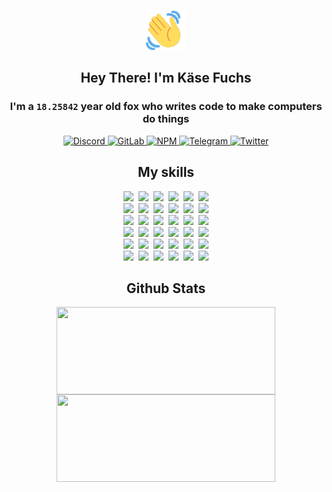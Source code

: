 <div><p align=center><img src=./resources/images/wave.gif width=64px height=64px></p><h2 align=center>Hey There! I'm Käse Fuchs</h2><h3 align=center>I'm a <code>18.25842</code> year old fox who writes code to make computers do things</h3><p align=center><a href=https://discord.com/users/507526681125322772><img alt=Discord src="https://img.shields.io/badge/Discord-5865F2?logo=discord&logoColor=white&style=flat-square#ece7d5dffb69107224b246803b47bb7e"> </a><a href=https://gitlab.com/kasefuchs><img alt=GitLab src="https://img.shields.io/badge/GitLab-330F63?logo=gitlab&logoColor=white&style=flat-square#ece7d5dffb69107224b246803b47bb7e"> </a><a href=https://npmjs.com/~kasefuchs><img alt=NPM src="https://img.shields.io/badge/NPM-CB3837?logo=npm&logoColor=white&style=flat-square#ece7d5dffb69107224b246803b47bb7e"> </a><a href=https://t.me/kasefuchs><img alt=Telegram src="https://img.shields.io/badge/Telegram-2CA5E0?logo=telegram&logoColor=white&style=flat-square#ece7d5dffb69107224b246803b47bb7e"> </a><a href=https://twitter.com/kasefuchs><img alt=Twitter src="https://img.shields.io/badge/Twitter-1DA1F2?logo=twitter&logoColor=white&style=flat-square#ece7d5dffb69107224b246803b47bb7e"></a></p><h2 align=center>My skills</h2><p align=center><a href=https://aws.amazon.com/ ><picture><source srcset="https://skillicons.dev/icons?i=aws&theme=dark#ece7d5dffb69107224b246803b47bb7e" media="(prefers-color-scheme: dark)"><source srcset="https://skillicons.dev/icons?i=aws&theme=light#ece7d5dffb69107224b246803b47bb7e" media="(prefers-color-scheme: light), (prefers-color-scheme: no-preference)"><img src="https://skillicons.dev/icons?i=aws&theme=light#ece7d5dffb69107224b246803b47bb7e"></picture></a>&nbsp;&nbsp;<a href=https://en.wikipedia.org/wiki/Bash_(Unix_shell)><picture><source srcset="https://skillicons.dev/icons?i=bash&theme=dark#ece7d5dffb69107224b246803b47bb7e" media="(prefers-color-scheme: dark)"><source srcset="https://skillicons.dev/icons?i=bash&theme=light#ece7d5dffb69107224b246803b47bb7e" media="(prefers-color-scheme: light), (prefers-color-scheme: no-preference)"><img src="https://skillicons.dev/icons?i=bash&theme=light#ece7d5dffb69107224b246803b47bb7e"></picture></a>&nbsp;&nbsp;<a href=https://discord.com/developers/docs><picture><source srcset="https://skillicons.dev/icons?i=bots&theme=dark#ece7d5dffb69107224b246803b47bb7e" media="(prefers-color-scheme: dark)"><source srcset="https://skillicons.dev/icons?i=bots&theme=light#ece7d5dffb69107224b246803b47bb7e" media="(prefers-color-scheme: light), (prefers-color-scheme: no-preference)"><img src="https://skillicons.dev/icons?i=bots&theme=light#ece7d5dffb69107224b246803b47bb7e"></picture></a>&nbsp;&nbsp;<a href=https://www.cloudflare.com/ ><picture><source srcset="https://skillicons.dev/icons?i=cloudflare&theme=dark#ece7d5dffb69107224b246803b47bb7e" media="(prefers-color-scheme: dark)"><source srcset="https://skillicons.dev/icons?i=cloudflare&theme=light#ece7d5dffb69107224b246803b47bb7e" media="(prefers-color-scheme: light), (prefers-color-scheme: no-preference)"><img src="https://skillicons.dev/icons?i=cloudflare&theme=light#ece7d5dffb69107224b246803b47bb7e"></picture></a>&nbsp;&nbsp;<a href=https://en.wikipedia.org/wiki/CSS><picture><source srcset="https://skillicons.dev/icons?i=css&theme=dark#ece7d5dffb69107224b246803b47bb7e" media="(prefers-color-scheme: dark)"><source srcset="https://skillicons.dev/icons?i=css&theme=light#ece7d5dffb69107224b246803b47bb7e" media="(prefers-color-scheme: light), (prefers-color-scheme: no-preference)"><img src="https://skillicons.dev/icons?i=css&theme=light#ece7d5dffb69107224b246803b47bb7e"></picture></a>&nbsp;&nbsp;<a href=https://www.docker.com/ ><picture><source srcset="https://skillicons.dev/icons?i=docker&theme=dark#ece7d5dffb69107224b246803b47bb7e" media="(prefers-color-scheme: dark)"><source srcset="https://skillicons.dev/icons?i=docker&theme=light#ece7d5dffb69107224b246803b47bb7e" media="(prefers-color-scheme: light), (prefers-color-scheme: no-preference)"><img src="https://skillicons.dev/icons?i=docker&theme=light#ece7d5dffb69107224b246803b47bb7e"></picture></a><br><a href=https://www.electronjs.org/ ><picture><source srcset="https://skillicons.dev/icons?i=electron&theme=dark#ece7d5dffb69107224b246803b47bb7e" media="(prefers-color-scheme: dark)"><source srcset="https://skillicons.dev/icons?i=electron&theme=light#ece7d5dffb69107224b246803b47bb7e" media="(prefers-color-scheme: light), (prefers-color-scheme: no-preference)"><img src="https://skillicons.dev/icons?i=electron&theme=light#ece7d5dffb69107224b246803b47bb7e"></picture></a>&nbsp;&nbsp;<a href=https://expressjs.com/ ><picture><source srcset="https://skillicons.dev/icons?i=express&theme=dark#ece7d5dffb69107224b246803b47bb7e" media="(prefers-color-scheme: dark)"><source srcset="https://skillicons.dev/icons?i=express&theme=light#ece7d5dffb69107224b246803b47bb7e" media="(prefers-color-scheme: light), (prefers-color-scheme: no-preference)"><img src="https://skillicons.dev/icons?i=express&theme=light#ece7d5dffb69107224b246803b47bb7e"></picture></a>&nbsp;&nbsp;<a href=https://www.figma.com/ ><picture><source srcset="https://skillicons.dev/icons?i=figma&theme=dark#ece7d5dffb69107224b246803b47bb7e" media="(prefers-color-scheme: dark)"><source srcset="https://skillicons.dev/icons?i=figma&theme=light#ece7d5dffb69107224b246803b47bb7e" media="(prefers-color-scheme: light), (prefers-color-scheme: no-preference)"><img src="https://skillicons.dev/icons?i=figma&theme=light#ece7d5dffb69107224b246803b47bb7e"></picture></a>&nbsp;&nbsp;<a href=https://firebase.google.com/ ><picture><source srcset="https://skillicons.dev/icons?i=firebase&theme=dark#ece7d5dffb69107224b246803b47bb7e" media="(prefers-color-scheme: dark)"><source srcset="https://skillicons.dev/icons?i=firebase&theme=light#ece7d5dffb69107224b246803b47bb7e" media="(prefers-color-scheme: light), (prefers-color-scheme: no-preference)"><img src="https://skillicons.dev/icons?i=firebase&theme=light#ece7d5dffb69107224b246803b47bb7e"></picture></a>&nbsp;&nbsp;<a href=https://flask.palletsprojects.com/ ><picture><source srcset="https://skillicons.dev/icons?i=flask&theme=dark#ece7d5dffb69107224b246803b47bb7e" media="(prefers-color-scheme: dark)"><source srcset="https://skillicons.dev/icons?i=flask&theme=light#ece7d5dffb69107224b246803b47bb7e" media="(prefers-color-scheme: light), (prefers-color-scheme: no-preference)"><img src="https://skillicons.dev/icons?i=flask&theme=light#ece7d5dffb69107224b246803b47bb7e"></picture></a>&nbsp;&nbsp;<a href=https://cloud.google.com/ ><picture><source srcset="https://skillicons.dev/icons?i=gcp&theme=dark#ece7d5dffb69107224b246803b47bb7e" media="(prefers-color-scheme: dark)"><source srcset="https://skillicons.dev/icons?i=gcp&theme=light#ece7d5dffb69107224b246803b47bb7e" media="(prefers-color-scheme: light), (prefers-color-scheme: no-preference)"><img src="https://skillicons.dev/icons?i=gcp&theme=light#ece7d5dffb69107224b246803b47bb7e"></picture></a><br><a href=https://git-scm.com/ ><picture><source srcset="https://skillicons.dev/icons?i=git&theme=dark#ece7d5dffb69107224b246803b47bb7e" media="(prefers-color-scheme: dark)"><source srcset="https://skillicons.dev/icons?i=git&theme=light#ece7d5dffb69107224b246803b47bb7e" media="(prefers-color-scheme: light), (prefers-color-scheme: no-preference)"><img src="https://skillicons.dev/icons?i=git&theme=light#ece7d5dffb69107224b246803b47bb7e"></picture></a>&nbsp;&nbsp;<a href=https://github.com/ ><picture><source srcset="https://skillicons.dev/icons?i=github&theme=dark#ece7d5dffb69107224b246803b47bb7e" media="(prefers-color-scheme: dark)"><source srcset="https://skillicons.dev/icons?i=github&theme=light#ece7d5dffb69107224b246803b47bb7e" media="(prefers-color-scheme: light), (prefers-color-scheme: no-preference)"><img src="https://skillicons.dev/icons?i=github&theme=light#ece7d5dffb69107224b246803b47bb7e"></picture></a>&nbsp;&nbsp;<a href=https://gitlab.com/ ><picture><source srcset="https://skillicons.dev/icons?i=gitlab&theme=dark#ece7d5dffb69107224b246803b47bb7e" media="(prefers-color-scheme: dark)"><source srcset="https://skillicons.dev/icons?i=gitlab&theme=light#ece7d5dffb69107224b246803b47bb7e" media="(prefers-color-scheme: light), (prefers-color-scheme: no-preference)"><img src="https://skillicons.dev/icons?i=gitlab&theme=light#ece7d5dffb69107224b246803b47bb7e"></picture></a>&nbsp;&nbsp;<a href=https://www.heroku.com/ ><picture><source srcset="https://skillicons.dev/icons?i=heroku&theme=dark#ece7d5dffb69107224b246803b47bb7e" media="(prefers-color-scheme: dark)"><source srcset="https://skillicons.dev/icons?i=heroku&theme=light#ece7d5dffb69107224b246803b47bb7e" media="(prefers-color-scheme: light), (prefers-color-scheme: no-preference)"><img src="https://skillicons.dev/icons?i=heroku&theme=light#ece7d5dffb69107224b246803b47bb7e"></picture></a>&nbsp;&nbsp;<a href=https://en.wikipedia.org/wiki/HTML><picture><source srcset="https://skillicons.dev/icons?i=html&theme=dark#ece7d5dffb69107224b246803b47bb7e" media="(prefers-color-scheme: dark)"><source srcset="https://skillicons.dev/icons?i=html&theme=light#ece7d5dffb69107224b246803b47bb7e" media="(prefers-color-scheme: light), (prefers-color-scheme: no-preference)"><img src="https://skillicons.dev/icons?i=html&theme=light#ece7d5dffb69107224b246803b47bb7e"></picture></a>&nbsp;&nbsp;<a href=https://en.wikipedia.org/wiki/JavaScript><picture><source srcset="https://skillicons.dev/icons?i=js&theme=dark#ece7d5dffb69107224b246803b47bb7e" media="(prefers-color-scheme: dark)"><source srcset="https://skillicons.dev/icons?i=js&theme=light#ece7d5dffb69107224b246803b47bb7e" media="(prefers-color-scheme: light), (prefers-color-scheme: no-preference)"><img src="https://skillicons.dev/icons?i=js&theme=light#ece7d5dffb69107224b246803b47bb7e"></picture></a><br><a href=https://en.wikipedia.org/wiki/Linux><picture><source srcset="https://skillicons.dev/icons?i=linux&theme=dark#ece7d5dffb69107224b246803b47bb7e" media="(prefers-color-scheme: dark)"><source srcset="https://skillicons.dev/icons?i=linux&theme=light#ece7d5dffb69107224b246803b47bb7e" media="(prefers-color-scheme: light), (prefers-color-scheme: no-preference)"><img src="https://skillicons.dev/icons?i=linux&theme=light#ece7d5dffb69107224b246803b47bb7e"></picture></a>&nbsp;&nbsp;<a href=https://mui.com/ ><picture><source srcset="https://skillicons.dev/icons?i=materialui&theme=dark#ece7d5dffb69107224b246803b47bb7e" media="(prefers-color-scheme: dark)"><source srcset="https://skillicons.dev/icons?i=materialui&theme=light#ece7d5dffb69107224b246803b47bb7e" media="(prefers-color-scheme: light), (prefers-color-scheme: no-preference)"><img src="https://skillicons.dev/icons?i=materialui&theme=light#ece7d5dffb69107224b246803b47bb7e"></picture></a>&nbsp;&nbsp;<a href=https://en.wikipedia.org/wiki/Markdown><picture><source srcset="https://skillicons.dev/icons?i=md&theme=dark#ece7d5dffb69107224b246803b47bb7e" media="(prefers-color-scheme: dark)"><source srcset="https://skillicons.dev/icons?i=md&theme=light#ece7d5dffb69107224b246803b47bb7e" media="(prefers-color-scheme: light), (prefers-color-scheme: no-preference)"><img src="https://skillicons.dev/icons?i=md&theme=light#ece7d5dffb69107224b246803b47bb7e"></picture></a>&nbsp;&nbsp;<a href=https://www.mongodb.com/ ><picture><source srcset="https://skillicons.dev/icons?i=mongodb&theme=dark#ece7d5dffb69107224b246803b47bb7e" media="(prefers-color-scheme: dark)"><source srcset="https://skillicons.dev/icons?i=mongodb&theme=light#ece7d5dffb69107224b246803b47bb7e" media="(prefers-color-scheme: light), (prefers-color-scheme: no-preference)"><img src="https://skillicons.dev/icons?i=mongodb&theme=light#ece7d5dffb69107224b246803b47bb7e"></picture></a>&nbsp;&nbsp;<a href=https://www.mysql.com/ ><picture><source srcset="https://skillicons.dev/icons?i=mysql&theme=dark#ece7d5dffb69107224b246803b47bb7e" media="(prefers-color-scheme: dark)"><source srcset="https://skillicons.dev/icons?i=mysql&theme=light#ece7d5dffb69107224b246803b47bb7e" media="(prefers-color-scheme: light), (prefers-color-scheme: no-preference)"><img src="https://skillicons.dev/icons?i=mysql&theme=light#ece7d5dffb69107224b246803b47bb7e"></picture></a>&nbsp;&nbsp;<a href=https://nextjs.org/ ><picture><source srcset="https://skillicons.dev/icons?i=nextjs&theme=dark#ece7d5dffb69107224b246803b47bb7e" media="(prefers-color-scheme: dark)"><source srcset="https://skillicons.dev/icons?i=nextjs&theme=light#ece7d5dffb69107224b246803b47bb7e" media="(prefers-color-scheme: light), (prefers-color-scheme: no-preference)"><img src="https://skillicons.dev/icons?i=nextjs&theme=light#ece7d5dffb69107224b246803b47bb7e"></picture></a><br><a href=https://nodejs.org/en/ ><picture><source srcset="https://skillicons.dev/icons?i=nodejs&theme=dark#ece7d5dffb69107224b246803b47bb7e" media="(prefers-color-scheme: dark)"><source srcset="https://skillicons.dev/icons?i=nodejs&theme=light#ece7d5dffb69107224b246803b47bb7e" media="(prefers-color-scheme: light), (prefers-color-scheme: no-preference)"><img src="https://skillicons.dev/icons?i=nodejs&theme=light#ece7d5dffb69107224b246803b47bb7e"></picture></a>&nbsp;&nbsp;<a href=https://www.postgresql.org/ ><picture><source srcset="https://skillicons.dev/icons?i=postgres&theme=dark#ece7d5dffb69107224b246803b47bb7e" media="(prefers-color-scheme: dark)"><source srcset="https://skillicons.dev/icons?i=postgres&theme=light#ece7d5dffb69107224b246803b47bb7e" media="(prefers-color-scheme: light), (prefers-color-scheme: no-preference)"><img src="https://skillicons.dev/icons?i=postgres&theme=light#ece7d5dffb69107224b246803b47bb7e"></picture></a>&nbsp;&nbsp;<a href=https://learn.microsoft.com/en-us/powershell/ ><picture><source srcset="https://skillicons.dev/icons?i=powershell&theme=dark#ece7d5dffb69107224b246803b47bb7e" media="(prefers-color-scheme: dark)"><source srcset="https://skillicons.dev/icons?i=powershell&theme=light#ece7d5dffb69107224b246803b47bb7e" media="(prefers-color-scheme: light), (prefers-color-scheme: no-preference)"><img src="https://skillicons.dev/icons?i=powershell&theme=light#ece7d5dffb69107224b246803b47bb7e"></picture></a>&nbsp;&nbsp;<a href=https://www.python.org/ ><picture><source srcset="https://skillicons.dev/icons?i=py&theme=dark#ece7d5dffb69107224b246803b47bb7e" media="(prefers-color-scheme: dark)"><source srcset="https://skillicons.dev/icons?i=py&theme=light#ece7d5dffb69107224b246803b47bb7e" media="(prefers-color-scheme: light), (prefers-color-scheme: no-preference)"><img src="https://skillicons.dev/icons?i=py&theme=light#ece7d5dffb69107224b246803b47bb7e"></picture></a>&nbsp;&nbsp;<a href=https://www.raspberrypi.org/ ><picture><source srcset="https://skillicons.dev/icons?i=raspberrypi&theme=dark#ece7d5dffb69107224b246803b47bb7e" media="(prefers-color-scheme: dark)"><source srcset="https://skillicons.dev/icons?i=raspberrypi&theme=light#ece7d5dffb69107224b246803b47bb7e" media="(prefers-color-scheme: light), (prefers-color-scheme: no-preference)"><img src="https://skillicons.dev/icons?i=raspberrypi&theme=light#ece7d5dffb69107224b246803b47bb7e"></picture></a>&nbsp;&nbsp;<a href=https://reactjs.org/ ><picture><source srcset="https://skillicons.dev/icons?i=react&theme=dark#ece7d5dffb69107224b246803b47bb7e" media="(prefers-color-scheme: dark)"><source srcset="https://skillicons.dev/icons?i=react&theme=light#ece7d5dffb69107224b246803b47bb7e" media="(prefers-color-scheme: light), (prefers-color-scheme: no-preference)"><img src="https://skillicons.dev/icons?i=react&theme=light#ece7d5dffb69107224b246803b47bb7e"></picture></a><br><a href=https://redux.js.org/ ><picture><source srcset="https://skillicons.dev/icons?i=redux&theme=dark#ece7d5dffb69107224b246803b47bb7e" media="(prefers-color-scheme: dark)"><source srcset="https://skillicons.dev/icons?i=redux&theme=light#ece7d5dffb69107224b246803b47bb7e" media="(prefers-color-scheme: light), (prefers-color-scheme: no-preference)"><img src="https://skillicons.dev/icons?i=redux&theme=light#ece7d5dffb69107224b246803b47bb7e"></picture></a>&nbsp;&nbsp;<a href=https://en.wikipedia.org/wiki/Regular_expression><picture><source srcset="https://skillicons.dev/icons?i=regex&theme=dark#ece7d5dffb69107224b246803b47bb7e" media="(prefers-color-scheme: dark)"><source srcset="https://skillicons.dev/icons?i=regex&theme=light#ece7d5dffb69107224b246803b47bb7e" media="(prefers-color-scheme: light), (prefers-color-scheme: no-preference)"><img src="https://skillicons.dev/icons?i=regex&theme=light#ece7d5dffb69107224b246803b47bb7e"></picture></a>&nbsp;&nbsp;<a href=https://en.wikipedia.org/wiki/Sass_(stylesheet_language)><picture><source srcset="https://skillicons.dev/icons?i=sass&theme=dark#ece7d5dffb69107224b246803b47bb7e" media="(prefers-color-scheme: dark)"><source srcset="https://skillicons.dev/icons?i=sass&theme=light#ece7d5dffb69107224b246803b47bb7e" media="(prefers-color-scheme: light), (prefers-color-scheme: no-preference)"><img src="https://skillicons.dev/icons?i=sass&theme=light#ece7d5dffb69107224b246803b47bb7e"></picture></a>&nbsp;&nbsp;<a href=https://www.typescriptlang.org/ ><picture><source srcset="https://skillicons.dev/icons?i=ts&theme=dark#ece7d5dffb69107224b246803b47bb7e" media="(prefers-color-scheme: dark)"><source srcset="https://skillicons.dev/icons?i=ts&theme=light#ece7d5dffb69107224b246803b47bb7e" media="(prefers-color-scheme: light), (prefers-color-scheme: no-preference)"><img src="https://skillicons.dev/icons?i=ts&theme=light#ece7d5dffb69107224b246803b47bb7e"></picture></a>&nbsp;&nbsp;<a href=https://unity.com/ ><picture><source srcset="https://skillicons.dev/icons?i=unity&theme=dark#ece7d5dffb69107224b246803b47bb7e" media="(prefers-color-scheme: dark)"><source srcset="https://skillicons.dev/icons?i=unity&theme=light#ece7d5dffb69107224b246803b47bb7e" media="(prefers-color-scheme: light), (prefers-color-scheme: no-preference)"><img src="https://skillicons.dev/icons?i=unity&theme=light#ece7d5dffb69107224b246803b47bb7e"></picture></a>&nbsp;&nbsp;<a href=https://workers.cloudflare.com/ ><picture><source srcset="https://skillicons.dev/icons?i=workers&theme=dark#ece7d5dffb69107224b246803b47bb7e" media="(prefers-color-scheme: dark)"><source srcset="https://skillicons.dev/icons?i=workers&theme=light#ece7d5dffb69107224b246803b47bb7e" media="(prefers-color-scheme: light), (prefers-color-scheme: no-preference)"><img src="https://skillicons.dev/icons?i=workers&theme=light#ece7d5dffb69107224b246803b47bb7e"></picture></a><br></p><h2 align=center>Github Stats</h2><p align=center><picture><source srcset="https://github-readme-stats-kasefuchs.vercel.app/api/?count_private=true&hide_border=true&hide_rank=true&line_height=20&hide_title=true&username=Kasefuchs&theme=dark#ece7d5dffb69107224b246803b47bb7e" media="(prefers-color-scheme: dark)"><source srcset="https://github-readme-stats-kasefuchs.vercel.app/api/?count_private=true&hide_border=true&hide_rank=true&line_height=20&hide_title=true&username=Kasefuchs&theme=light#ece7d5dffb69107224b246803b47bb7e" media="(prefers-color-scheme: light), (prefers-color-scheme: no-preference)"><img align=middle width=350 height=140 src="https://github-readme-stats-kasefuchs.vercel.app/api/?count_private=true&hide_border=true&hide_rank=true&line_height=20&hide_title=true&username=Kasefuchs&theme=light#ece7d5dffb69107224b246803b47bb7e"></picture><picture><source srcset="https://github-readme-stats-kasefuchs.vercel.app/api/top-langs/?count_private=true&hide_border=true&layout=compact&username=Kasefuchs&theme=dark#ece7d5dffb69107224b246803b47bb7e" media="(prefers-color-scheme: dark)"><source srcset="https://github-readme-stats-kasefuchs.vercel.app/api/top-langs/?count_private=true&hide_border=true&layout=compact&username=Kasefuchs&theme=light#ece7d5dffb69107224b246803b47bb7e" media="(prefers-color-scheme: light), (prefers-color-scheme: no-preference)"><img align=middle width=350 height=140 src="https://github-readme-stats-kasefuchs.vercel.app/api/top-langs/?count_private=true&hide_border=true&layout=compact&username=Kasefuchs&theme=light#ece7d5dffb69107224b246803b47bb7e"></picture></p><img src="https://hit.yhype.me/github/profile?user_id=64592097#ece7d5dffb69107224b246803b47bb7e" alt=""></div>
